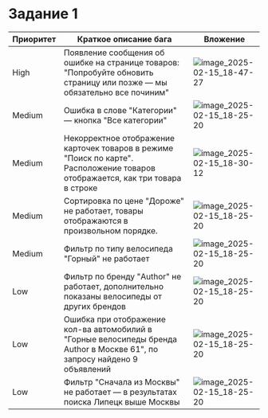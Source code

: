 # Задание 1
Приоритет | Краткое описание бага | Вложение
--- | --- | ---
High | Появление сообщения об ошибке на странице товаров: "Попробуйте обновить страницу или позже  —  мы обязательно все починим" | ![image_2025-02-15_18-47-27](https://github.com/user-attachments/assets/17d72b55-3f4d-4514-9ce3-4933ea786f67)
Medium | Ошибка в слове "Категории" — кнопка "Все категории" | ![image_2025-02-15_18-25-20](https://github.com/user-attachments/assets/ad87b977-7764-4899-88d9-94e6a467b86f)
Medium | Некорректное отображение карточек товаров в режиме "Поиск по карте". Расположение товаров отображается, как три товара в строке | ![image_2025-02-15_18-30-12](https://github.com/user-attachments/assets/7d62eb2b-94a6-4a39-aaf4-f54ffecc5260)
Medium | Сортировка по цене "Дороже" не работает, товары отображаются в произвольном порядке. | ![image_2025-02-15_18-25-20](https://github.com/user-attachments/assets/ad87b977-7764-4899-88d9-94e6a467b86f)
Medium | Фильтр по типу велосипеда "Горный" не работает | ![image_2025-02-15_18-25-20](https://github.com/user-attachments/assets/ad87b977-7764-4899-88d9-94e6a467b86f)
Low | Фильтр по бренду "Author" не работает, дополнительно показаны велосипеды от других брендов | ![image_2025-02-15_18-25-20](https://github.com/user-attachments/assets/ad87b977-7764-4899-88d9-94e6a467b86f)
Low | Ошибка при отображение кол-ва автомобилий в "Горные велосипеды бренда Author в Москве 61", по запросу найдено 9 объявлений | ![image_2025-02-15_18-25-20](https://github.com/user-attachments/assets/ad87b977-7764-4899-88d9-94e6a467b86f)
Low | Фильтр "Сначала из Москвы" не работает — в результатах поиска Липецк выше Москвы | ![image_2025-02-15_18-25-20](https://github.com/user-attachments/assets/ad87b977-7764-4899-88d9-94e6a467b86f)
